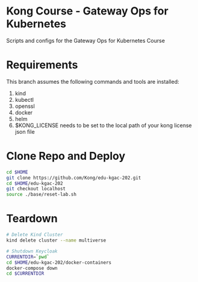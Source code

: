 # Kong Course - Gateway Ops for Kubernetes
Scripts and configs for the Gateway Ops for Kubernetes Course

# Requirements
This branch assumes the following commands and tools are installed:
1. kind
2. kubectl
3. openssl
4. docker
5. helm
6. $KONG_LICENSE needs to be set to the local path of your kong license json file

# Clone Repo and Deploy
```bash
cd $HOME
git clone https://github.com/Kong/edu-kgac-202.git
cd $HOME/edu-kgac-202
git checkout localhost
source ./base/reset-lab.sh
```

# Teardown
```bash
# Delete Kind Cluster
kind delete cluster --name multiverse

# Shutdown Keycloak
CURRENTDIR=`pwd`
cd $HOME/edu-kgac-202/docker-containers
docker-compose down
cd $CURRENTDIR
```